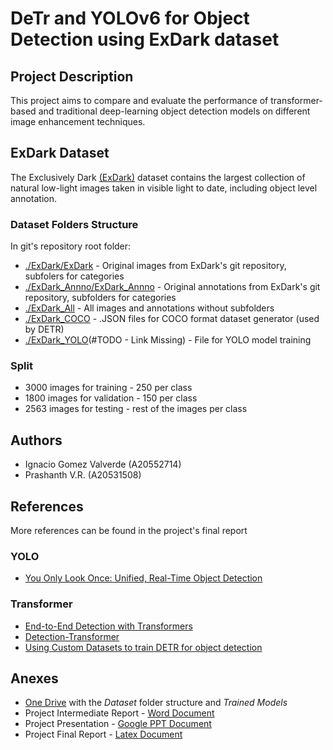 # DeTr and YOLOv6 for Object Detection using ExDark dataset

## Project Description
This project aims to compare and evaluate the performance of transformer-based and traditional deep-learning object detection models on different image enhancement techniques.

## ExDark Dataset 
The Exclusively Dark [(ExDark)](https://github.com/cs-chan/Exclusively-Dark-Image-Dataset) dataset contains the largest collection of natural low-light images taken in visible light to date, including object level annotation. 
### Dataset Folders Structure
In git's repository root folder:
* [./ExDark/ExDark](https://1drv.ms/f/s!AhUfkuJTmKszjIt7uUgt9Ea0R-gfMw?e=TE6bYi) - Original images from ExDark's git repository, subfolers for categories
* [./ExDark_Annno/ExDark_Annno](https://1drv.ms/f/s!AhUfkuJTmKszjNUT0MVaKq3t99LkUA?e=Ks5Cr1) - Original annotations from ExDark's git repository, subfolders for categories
* [./ExDark_All](https://1drv.ms/f/s!AhUfkuJTmKszjZBa7Ij9EjyUf6uNkw?e=UJ1bug) - All images and annotations without subfolders
* [./ExDark_COCO](https://1drv.ms/f/s!AhUfkuJTmKszjc59AqGH3wR743MjQg?e=rf0Ve6) - .JSON files for COCO format dataset generator (used by DETR)
* [./ExDark_YOLO]()(#TODO - Link Missing) - File for YOLO model training 
### Split
* 3000 images for training - 250 per class
* 1800 images for validation - 150 per class
* 2563 images for testing - rest of the images per class

## Authors
* Ignacio Gomez Valverde (A20552714)
* Prashanth V.R. (A20531508)

## References 
More references can be found in the project's final report
### YOLO
* [You Only Look Once: Unified, Real-Time Object Detection](https://arxiv.org/abs/1506.02640)
### Transformer
* [End-to-End Detection with Transformers](https://arxiv.org/abs/2005.12872)
* [Detection-Transformer](https://github.com/AarohiSingla/Detection-Transformer/tree/main)
* [Using Custom Datasets to train DETR for object detection](https://medium.com/@soumyajitdatta123/using-custom-datasets-to-train-detr-for-object-detection-75a6426b3f4e)

## Anexes
* [One Drive](https://1drv.ms/f/s!AhUfkuJTmKszjIo-J1vB4h9SwhbiAQ?e=D1NjSo) with the *Dataset* folder structure and *Trained Models*
* Project Intermediate Report - [Word Document](https://iit0-my.sharepoint.com/personal/pvidhyaravikumar_hawk_iit_edu/Documents/DL_Intermediate%20Project%20Report.docx?d=w016b9bc6dead47829f1876795bf3bb6e&csf=1&web=1&e=LKwkTV)
* Project Presentation - [Google PPT Document](https://docs.google.com/presentation/d/1wyljypQYRHxmpP_kKwDI-fUVvFBJUGjmEKa7qZp6xbk/edit?usp=sharing)
* Project Final Report - [Latex Document](https://www.overleaf.com/project/6564e7e932fcc755bd703a53/invite/token/6933b1873c4cea570750be3901f9d68176afb2c156e6d546?project_name=DL_Project%20Report&user_first_name=pvidhyaravikumar)
